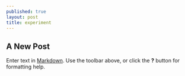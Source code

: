 ```yaml
---
published: true
layout: post
title: experiment
---
```

## A New Post

Enter text in [Markdown](http://daringfireball.net/projects/markdown/). Use the toolbar above, or click the **?** button for formatting help.
